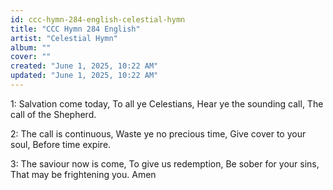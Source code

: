 ```yaml
---
id: ccc-hymn-284-english-celestial-hymn
title: "CCC Hymn 284 English"
artist: "Celestial Hymn"
album: ""
cover: ""
created: "June 1, 2025, 10:22 AM"
updated: "June 1, 2025, 10:22 AM"
---
```


1: Salvation come today,
To all ye Celestians,
Hear ye the sounding call,
The call of the Shepherd.

2: The call is continuous,
Waste ye no precious time,
Give cover to your soul,
Before time expire.

3: The saviour now is come,
To give us redemption,
Be sober for your sins,
That may be frightening you. 
Amen